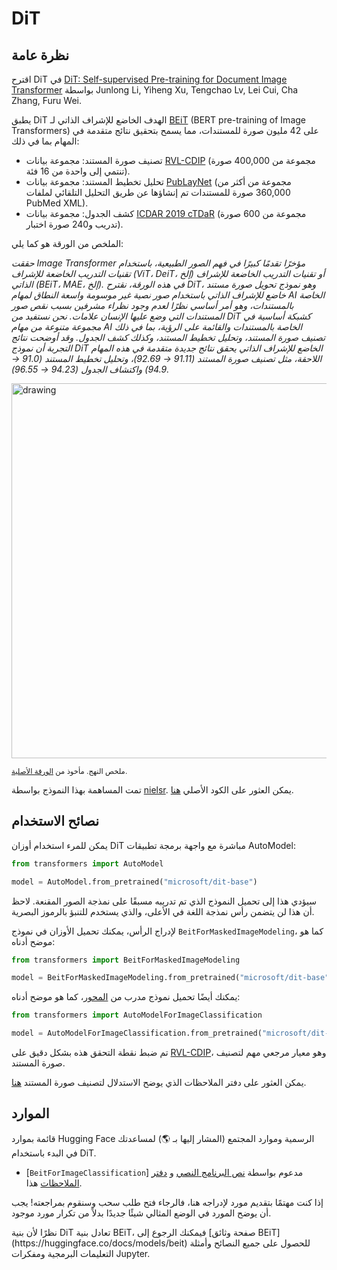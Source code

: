 # DiT

## نظرة عامة

اقترح DiT في [DiT: Self-supervised Pre-training for Document Image Transformer](https://arxiv.org/abs/2203.02378) بواسطة Junlong Li, Yiheng Xu, Tengchao Lv, Lei Cui, Cha Zhang, Furu Wei.

يطبق DiT الهدف الخاضع للإشراف الذاتي لـ [BEiT](https://huggingface.co/docs/models/beit) (BERT pre-training of Image Transformers) على 42 مليون صورة للمستندات، مما يسمح بتحقيق نتائج متقدمة في المهام بما في ذلك:

- تصنيف صورة المستند: مجموعة بيانات [RVL-CDIP](https://www.cs.cmu.edu/~aharley/rvl-cdip/) (مجموعة من 400,000 صورة تنتمي إلى واحدة من 16 فئة).
- تحليل تخطيط المستند: مجموعة بيانات [PubLayNet](https://github.com/ibm-aur-nlp/PubLayNet) (مجموعة من أكثر من 360,000 صورة للمستندات تم إنشاؤها عن طريق التحليل التلقائي لملفات PubMed XML).
- كشف الجدول: مجموعة بيانات [ICDAR 2019 cTDaR](https://github.com/cndplab-founder/ICDAR2019_cTDaR) (مجموعة من 600 صورة تدريب و240 صورة اختبار).

الملخص من الورقة هو كما يلي:

*حققت Image Transformer مؤخرًا تقدمًا كبيرًا في فهم الصور الطبيعية، باستخدام تقنيات التدريب الخاضعة للإشراف (ViT، DeiT، إلخ) أو تقنيات التدريب الخاضعة للإشراف الذاتي (BEiT، MAE، إلخ). في هذه الورقة، نقترح DiT، وهو نموذج تحويل صورة مستند خاضع للإشراف الذاتي باستخدام صور نصية غير موسومة واسعة النطاق لمهام AI الخاصة بالمستندات، وهو أمر أساسي نظرًا لعدم وجود نظراء مشرفين بسبب نقص صور المستندات التي وضع عليها الإنسان علامات. نحن نستفيد من DiT كشبكة أساسية في مجموعة متنوعة من مهام AI الخاصة بالمستندات والقائمة على الرؤية، بما في ذلك تصنيف صورة المستند، وتحليل تخطيط المستند، وكذلك كشف الجدول. وقد أوضحت نتائج التجربة أن نموذج DiT الخاضع للإشراف الذاتي يحقق نتائج جديدة متقدمة في هذه المهام اللاحقة، مثل تصنيف صورة المستند (91.11 → 92.69)، وتحليل تخطيط المستند (91.0 → 94.9) واكتشاف الجدول (94.23 → 96.55).*

<img src="https://huggingface.co/datasets/huggingface/documentation-images/resolve/main/dit_architecture.jpg" alt="drawing" width="600"/>

<small> ملخص النهج. مأخوذ من [الورقة الأصلية](https://arxiv.org/abs/2203.02378). </small>

تمت المساهمة بهذا النموذج بواسطة [nielsr](https://huggingface.co/nielsr). يمكن العثور على الكود الأصلي [هنا](https://github.com/microsoft/unilm/tree/master/dit).

## نصائح الاستخدام

يمكن للمرء استخدام أوزان DiT مباشرة مع واجهة برمجة تطبيقات AutoModel:

```python
from transformers import AutoModel

model = AutoModel.from_pretrained("microsoft/dit-base")
```

سيؤدي هذا إلى تحميل النموذج الذي تم تدريبه مسبقًا على نمذجة الصور المقنعة. لاحظ أن هذا لن يتضمن رأس نمذجة اللغة في الأعلى، والذي يستخدم للتنبؤ بالرموز البصرية.

لإدراج الرأس، يمكنك تحميل الأوزان في نموذج `BeitForMaskedImageModeling`، كما هو موضح أدناه:

```python
from transformers import BeitForMaskedImageModeling

model = BeitForMaskedImageModeling.from_pretrained("microsoft/dit-base")
```

يمكنك أيضًا تحميل نموذج مدرب من [المحور](https://huggingface.co/models?other=dit)، كما هو موضح أدناه:

```python
from transformers import AutoModelForImageClassification

model = AutoModelForImageClassification.from_pretrained("microsoft/dit-base-finetuned-rvlcdip")
```

تم ضبط نقطة التحقق هذه بشكل دقيق على [RVL-CDIP](https://www.cs.cmu.edu/~aharley/rvl-cdip/)، وهو معيار مرجعي مهم لتصنيف صورة المستند.

يمكن العثور على دفتر الملاحظات الذي يوضح الاستدلال لتصنيف صورة المستند [هنا](https://github.com/NielsRogge/Transformers-Tutorials/blob/master/DiT/Inference_with_DiT_(Document_Image_Transformer)_for_document_image_classification.ipynb).

## الموارد

قائمة بموارد Hugging Face الرسمية وموارد المجتمع (المشار إليها بـ 🌎) لمساعدتك في البدء باستخدام DiT.

<PipelineTag pipeline="image-classification"/>

- [`BeitForImageClassification`] مدعوم بواسطة [نص البرنامج النصي](https://github.com/huggingface/transformers/tree/main/examples/pytorch/image-classification) و [دفتر الملاحظات](https://colab.research.google.com/github/huggingface/notebooks/blob/main/examples/image_classification.ipynb) هذا.

إذا كنت مهتمًا بتقديم مورد لإدراجه هنا، فالرجاء فتح طلب سحب وسنقوم بمراجعته! يجب أن يوضح المورد في الوضع المثالي شيئًا جديدًا بدلاً من تكرار مورد موجود.

<Tip>
نظرًا لأن بنية DiT تعادل بنية BEiT، فيمكنك الرجوع إلى [صفحة وثائق BEiT](https://huggingface.co/docs/models/beit) للحصول على جميع النصائح وأمثلة التعليمات البرمجية ومفكرات Jupyter.
</Tip>
